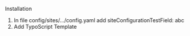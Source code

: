 Installation

1. In file config/sites/.../config.yaml add
   siteConfigurationTestField: abc
2. Add TypoScript Template

